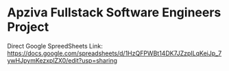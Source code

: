 # Apziva Fullstack Software Engineers Project # 
Direct Google SpreedSheets Link: https://docs.google.com/spreadsheets/d/1HzQFPWBt14DK7JZzpILqKeiJp_7ywHJpymKezxplZX0/edit?usp=sharing
